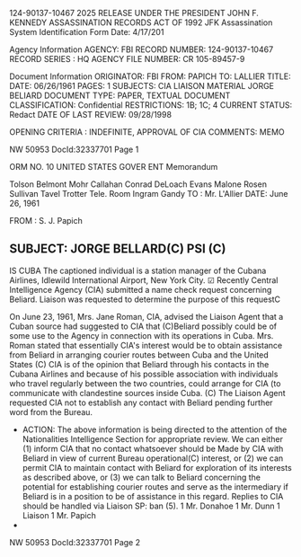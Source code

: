 124-90137-10467
2025 RELEASE UNDER THE PRESIDENT JOHN F. KENNEDY ASSASSINATION RECORDS ACT OF 1992
JFK Assassination System
Identification Form
Date: 4/17/201

Agency Information
AGENCY: FBI
RECORD NUMBER: 124-90137-10467
RECORD SERIES : HQ
AGENCY FILE NUMBER: CR 105-89457-9

Document Information
ORIGINATOR: FBI
FROM: PAPICH
TO: LALLIER
TITLE:
DATE: 06/26/1961
PAGES: 1
SUBJECTS: CIA LIAISON MATERIAL
JORGE BELIARD
DOCUMENT TYPE: PAPER, TEXTUAL DOCUMENT
CLASSIFICATION: Confidential
RESTRICTIONS: 1B; 1C; 4
CURRENT STATUS: Redact
DATE OF LAST REVIEW: 09/28/1998

OPENING CRITERIA : INDEFINITE, APPROVAL OF CIA
COMMENTS: MEMO

NW 50953 DocId:32337701 Page 1

ORM NO. 10
UNITED STATES GOVER ENT
Memorandum

Tolson
Belmont
Mohr
Callahan
Conrad
DeLoach
Evans
Malone
Rosen
Sullivan
Tavel
Trotter
Tele. Room
Ingram
Gandy
TO : Mr. L'Allier DATE: June 26, 1961

FROM : S. J. Papich

SUBJECT: JORGE BELLARD(C)
PSI (C)
-
IS CUBA
The captioned individual is a station manager of the
Cubana Airlines, Idlewild International Airport, New York City.
☑ Recently Central Intelligence Agency (CIA) submitted a name check
request concerning Beliard. Liaison was requested to determine
the purpose of this requestC

On June 23, 1961, Mrs. Jane Roman, CIA, advised the
Liaison Agent that a Cuban source had suggested to CIA that
(C)Beliard possibly could be of some use to the Agency in
connection with its operations in Cuba. Mrs. Roman stated that
essentially CIA's interest would be to obtain assistance from
Beliard in arranging courier routes between Cuba and the
United States (C) CIA is of the opinion that Beliard through
his contacts in the Cubana Airlines and because of his possible
association with individuals who travel regularly between the
two countries, could arrange for CIA (to communicate with
clandestine sources inside Cuba. (C) The Liaison Agent requested
CIA not to establish any contact with Beliard pending further
word from the Bureau.

- ACTION:
The above information is being directed to the attention
of the Nationalities Intelligence Section for appropriate review.
We can either (1) inform CIA that no contact whatsoever should be
Made by CIA with Beliard in view of current Bureau operational(C)
interest, or (2) we can permit CIA to maintain contact with Beliard
for exploration of its interests as described above, or (3) we can
talk to Beliard concerning the potential for establishing courier
routes and serve as the intermediary if Beliard is in a position
to be of assistance in this regard. Replies to CIA should be
handled via Liaison
SP: ban
(5).
1
Mr. Donahoe
1
Mr. Dunn
1
Liaison
1
Mr. Papich
-

NW 50953 DocId:32337701 Page 2
